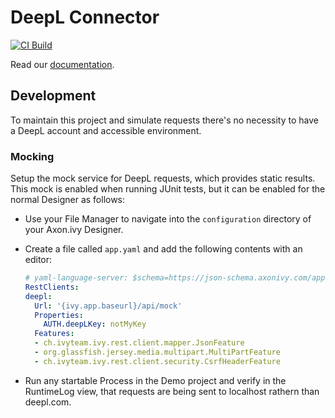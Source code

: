 # DeepL Connector

[![CI Build](https://github.com/axonivy-market/deepl-connector/actions/workflows/ci.yml/badge.svg)](https://github.com/axonivy-market/deepl-connector/actions/workflows/ci.yml)

Read our [documentation](deepl-connector-product/README.md).


## Development

To maintain this project and simulate requests there's no necessity to have a DeepL account and accessible environment.

### Mocking
Setup the mock service for DeepL requests, which provides static results. This mock is enabled when running JUnit tests, but it can be enabled for the normal Designer as follows:

- Use your File Manager to navigate into the `configuration` directory of your Axon.ivy Designer.
- Create a file called `app.yaml` and add the following contents with an editor:
    
    ```yaml
    # yaml-language-server: $schema=https://json-schema.axonivy.com/app/12.0.0/app.json
    RestClients:
    deepl:
      Url: '{ivy.app.baseurl}/api/mock'
      Properties:
        AUTH.deepLKey: notMyKey
      Features:
      - ch.ivyteam.ivy.rest.client.mapper.JsonFeature
      - org.glassfish.jersey.media.multipart.MultiPartFeature
      - ch.ivyteam.ivy.rest.client.security.CsrfHeaderFeature
    ```
- Run any startable Process in the Demo project and verify in the RuntimeLog view, that requests are being sent to localhost rathern than deepl.com.

